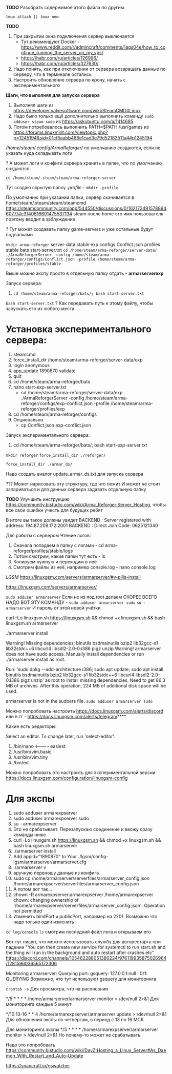 **TODO**
Разобрать содержимое этого файла по другим


`tmux attach || tmux new`


**TODO**
1. При закрытии окна подключения сервер выключается
   - Тут рекомендуют Docker - https://www.reddit.com/r/admincraft/comments/1ags04e/how_to_continue_running_the_server_on_my_vps/
   - https://habr.com/ru/articles/126996/
   - https://habr.com/ru/articles/327630/
5. Надо понять, как при отключении от сервера возвращать данные по серверу, что в терминале остались
6. Настроить обновление сервера по крону, начать с экспериментального



**Шаги, что выполнял для запуска сервера**
1. Выполнял шаги из https://developer.valvesoftware.com/wiki/SteamCMD#Linux
2. Надо было только ещё дополнительно выполнить команду `sudo adduser steam sudo` из https://askubuntu.com/a/1414685
3. Потом потребовалось выполнить PATH=$PATH:/usr/games из https://forums.linuxmint.com/viewtopic.php?p=1245194&sid=01cf5aabb486e1cad3e79d52183511a4#p1245194

_/home/steam/.config/ArmaReforger/_ по умолчанию создаются, если не указать куда складывать логи

? А может логи и конфиги сервера хранить в папке, что по умолчанию создаются

`cd /home/steam/.steam/steam/arma-reforger-server`

Тут создаю скрытую папку _.profile_ - `mkdir .profile`



По умолчанию при указании папки, сервер скачивается в home/steam/.steam/steam/steamcmd
  https://steamcommunity.com/app/544550/discussions/0/1621724915788946077/#c3140616601475537134
steam после home это имя пользователя - поэтому вводит в заблуждение
  
? Тут может создавать папку game-servers и уже остальные будут подпапками

`mkdir arma-reforger`
  server-data
    stable
    exp
  configs
    Conflict.json
  profiles
    stable
  bats
    start-server.txt
      `cd /home/steam/arma-reforger/server-data/`
      `./ArmaReforgerServer -config /home/steam/arma-reforger/configs/Conflict.json -profile /home/steam/arma-reforger/profiles/stable`

Выше можно экспу просто в отдельную папку отдать - **armarserverexp**


Запуск сервера:
1. `cd /home/steam/arma-reforger/bats/; bash start-server.txt`
   


`bash start-server.txt`
  ? Как передавать путь к этому файлу, чтобы запускать его из любого места




# Установка экспериментального сервера:
1. steamcmd
2. force_install_dir /home/steam/arma-reforger/server-data/exp
3. login anonymous
4. app_update 1890870 validate
5. quit
6. cd /home/steam/arma-reforger/bats
7. nano start-exp-server.txt
    - cd /home/steam/arma-reforger/server-data/exp
      ./ArmaReforgerServer -config /home/steam/arma-reforger/configs/exp-conflict.json -profile /home/steam/arma-reforger/profiles/exp
8. cd /home/steam/arma-reforger/configs
9. Опционально
    - cp Conflict.json exp-conflict.json

Запуск экспериментального сервера:
1. cd /home/steam/arma-reforger/bats/; bash start-exp-server.txt




`mkdir reforger`
`force_install_dir ./reforger/`

`force_install_dir ./armar_ds/`


Надо создать аналог update_armar_ds.txt для запуска сервера


??? Может нарисовать эту структуру, где что лежит
И может не стоит запариваться и для данных сервера задавать отдельную папку

**TODO** Улучшить инструкцию https://community.bistudio.com/wiki/Arma_Reforger:Server_Hosting, чтобы все свои ошибки учесть для будущих ребят



В итоге вы такое должны увидет
BACKEND      : Server registered with address: 194.87.209.172:2001
BACKEND      : Direct Join Code: 0625121340



Для работы с сервером
Чтение логов:
1. Сначала попадаем в папку с логами - cd arma-reforger/profiles/stable/logs
2. Потом смотрим, какие папки тут есть - ls
3. Копируем нужную и переходим в неё
4. Смотрим файлы из неё, например console.log - nano console.log


_LGSM_
https://linuxgsm.com/servers/armarserver/#v-pills-install

https://linuxgsm.com/servers/armarserver/

`sudo adduser armarserver`
  Если не из под root делаем
  СКОРЕЕ ВСЕГО НАДО ВОТ ЭТУ КОМАНДУ -  `sudo adduser armarserver sudo`
`su - armarserver`
  И пароль от этой новой учётки

curl -Lo linuxgsm.sh https://linuxgsm.sh && chmod +x linuxgsm.sh && bash linuxgsm.sh armarserver

./armarserver install

Warning! Missing dependencies: binutils bsdmainutils bzip2 lib32gcc-s1 lib32stdc++6 libcurl4 libsdl2-2.0-0:i386 pigz unzip
Warning! armarserver does not have sudo access. Manually install dependencies or run ./armarserver install as root.

Run: 'sudo dpkg --add-architecture i386; sudo apt update; sudo apt install binutils bsdmainutils bzip2 lib32gcc-s1 lib32stdc++6 libcurl4 libsdl2-2.0-0:i386 pigz unzip' as root to install missing dependencies.
    Need to get 86.3 MB of archives.
    After this operation, 224 MB of additional disk space will be used.


armarserver is not in the sudoers file.
  `sudo adduser armarserver sudo`


Можно попробовать настроить
  https://docs.linuxgsm.com/alerts/discord
    или в тг - https://docs.linuxgsm.com/alerts/telegram****


Какие есть редакторы:
  
Select an editor.  To change later, run 'select-editor'.
  1. /bin/nano        <---- easiest
  2. /usr/bin/vim.basic
  3. /usr/bin/vim.tiny
  4. /bin/ed


Можно попробовать это настроить для экспериментальной версии
https://docs.linuxgsm.com/configuration/linuxgsm-config



# Для экспы
1. sudo adduser armarexpserver
2. sudo adduser armarexpserver sudo
3. su - armarexpserver
4. Это не срабатывает. Перезапускаю соединение и ввожу сразу команды ниже
5. curl -Lo linuxgsm.sh https://linuxgsm.sh && chmod +x linuxgsm.sh && bash linuxgsm.sh armarserver
6. ./armarserver install
7. Add appid="1890870" to Your ./lgsm/config-lgsm/armarserver/armarserver.cfg
8. ./armarserver v
9. вручную переношу данные из конфига
10. sudo cp /home/armarserver/serverfiles/armarserver_config.json /home/armarexpserver/serverfiles/armarserver_config.json
11. А потом вот так...
12.  chown -R armarexpserver:armarexpserver /home/armarexpserver
    chown: changing ownership of '/home/armarexpserver/serverfiles/armarserver_config.json': Operation not permitted
13. Изменить bindPort и publicPort, например на 2201. Возможно что надо только один изменить




`cd log/console`
`ls`
смотрим последний файл лога и открываем его



Вот тут пишут, что можно использовать службу для авторестарта при падении
"You can then create new service for systemctl to run start.sh and the thing will run in the background and auto restart after crashes etc"
https://discord.com/channels/105462288051380224/976119935875026964/1281596036565172306


Monitoring armarserver: Querying port: gsquery: 127.0.0.1:null : 0/1: QUERYING
  Возможно, что тут используют gsquery для мониторинга


`crontab -e`
Для просмотра, что на расписании

*/5 * * * * /home/armarserver/armarserver monitor > /dev/null 2>&1
Для мониторинга каждые 5 минут

*/10 13-16 * * 4 /home/armarexpserver/armarserver update > /dev/null 2>&1
Для обновления экспы по четвергам, в период с 13 по 16 МСК

Для мониторинга экспы
*/5 * * * * /home/armarexpserver/armarserver monitor > /dev/null 2>&1
Но почему-то может не срабатывать



Надо это попробовать
https://community.bistudio.com/wiki/DayZ:Hosting_a_Linux_Server#As_Daemon_With_Restart_and_Auto-Update


https://snapcraft.io/gswatcher

